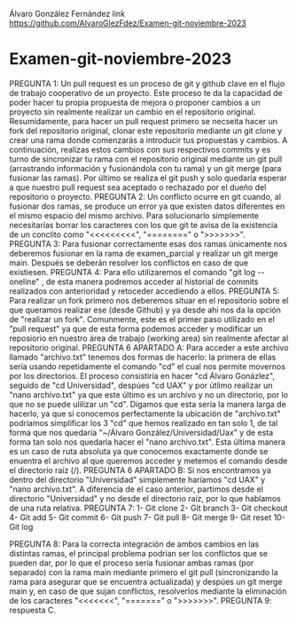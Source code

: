Álvaro González Fernández
link https://github.com/AlvaroGlezFdez/Examen-git-noviembre-2023

# Examen-git-noviembre-2023
PREGUNTA 1:
Un pull request es un proceso de git y github clave en el flujo de trabajo cooperativo de un proyecto. Este proceso te da la capacidad de poder hacer tu propia propuesta de mejora o proponer cambios a un proyecto sin realmente realizar un cambio en el repositorio original. Resumidamente, para hacer un pull request primero se necseita hacer un fork del repositorio original, clonar este repositorio mediante un git clone y crear una rama donde comenzarás a introducir tus propuestas y cambios. A continuación, realizas estos cambios con sus respectivos commits y es turno de sincronizar tu rama con el repositorio original mediante un git pull (arrastrando información y fusionándola con tu rama) y un git merge (para fusionar las ramas). Por último se realiza el git push y solo quedaría esperar a que nuestro pull request sea aceptado o rechazado por el dueño del repositorio o proyecto.
PREGUNTA 2:
Un conflicto ocurre en git cuando, al fusionar dos ramas, se produce un error ya que existen datos diferentes en el mismo espacio del mismo archivo. Para solucionarlo simplemente necesitarías borrar los caracteres con los que git te avisa de la existencia de un conclito como "<<<<<<<<<", "========" o ">>>>>>>". 
PREGUNTA 3:
Para fusionar correctamente esas dos ramas únicamente nos deberemos fusionar en la rama de examen_parcial y realizar un git merge main. Después se deberán resolver los conflictos en caso de que existiesen.
PREGUNTA 4: 
Para ello utilizaremos el comando "git log --oneline" , de esta manera podremos acceder al historial de commits realizados con anterioridad y retoceder accediendo a ellos.
PREGUNTA 5:
Para realizar un fork primero nos deberemos situar en el repositorio sobre el que queramos realizar ese (desde Github) y ya desde ahí nos da la opción de "realizar un fork". Comunmente, este es el primer paso utilizado en el "pull request" ya que de esta forma podemos acceder y modificar un reposiorio en nuestro área de trabajo (working area) sin realmente afectar al repositorio original.
PREGUNTA 6 APARTADO A:
Para acceder a este archivo llamado "archivo.txt" tenemos dos formas de hacerlo: la primera de ellas sería usando repetidamente el comando "cd" el cual nos permite movernos por los directorios. El proceso consistiría en hacer "cd Álvaro Gonázlez", seguido de "cd Universidad", despúes "cd UAX" y por útlimo realizar un "nano archivo.txt" ya que este último es un archivo y no un directorio, por lo que no se puede ulilizar un "cd". Digamos que esta sería la manera larga de hacerlo, ya que si conocemos perfectamente la ubicación de "archivo.txt" podríamos simplificar los 3 "cd" que hemos realizado en tan solo 1, de tal forma que nos quedaría "~/Álvaro González/Universidad/Uax" y de esta forma tan solo nos quedaría hacer el "nano archivo.txt". Esta última manera es un caso de ruta absoluta ya que conocemos exactamente donde se enuentra el archivo al que queremos acceder y metemos el comando desde el directorio raíz (/).
PREGUNTA 6 APARTADO B:
Si nos encontramos ya dentro del directorio "Universidad" simplemente haríamos "cd UAX" y "nano archivo.txt". A diferencia de el caso anterior, partimos desde el directorio "Universidad" y no desde el directorio raíz, por lo que hablamos de una ruta relativa.
PREGUNTA 7:
1- Git clone
2- Git branch
3- Git checkout
4- Git add
5- Git commit
6- Git push
7- Git pull
8- Git merge
9- Git reset
10- Git log

PREGUNTA 8:
Para la correcta integración de ambos cambios en las distintas ramas, el principal problema podrían ser los conflictos que se pueden dar, por lo que el proceso sería fusionar ambas ramas (por separado) con la rama main mediante primero el git pull (sincronizando la rama para asegurar que se encuentra actualizada) y despúes un git merge main y, en caso de que sujan conflictos, resolverlos mediante la eliminación de los caracteres "<<<<<<<", "=======" o ">>>>>>>".
PREGUNTA 9:
respuesta C.
